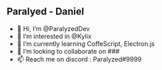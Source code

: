 ## Paralyed - Daniel
- 👋 Hi, I’m @ParalyzedDev
- 👀 I’m interested in @Kylix
- 🌱 I’m currently learning CoffeScript, Electron.js
- 💞️ I’m looking to collaborate on ###
- 📫 Reach me on discord : Paralyzed#9999

<!---
ParalyzedDev/ParalyzedDev is a ✨ special ✨ repository because its `README.md` (this file) appears on your GitHub profile.
You can click the Preview link to take a look at your changes.
--->
